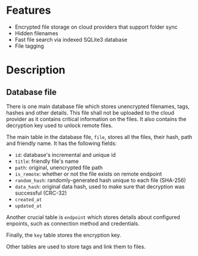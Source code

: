 # Features

- Encrypted file storage on cloud providers that support folder sync
- Hidden filenames
- Fast file search via indexed SQLite3 database
- File tagging

# Description

## Database file

There is one main database file which stores unencrypted filenames, tags, hashes and other details. This file shall not be uploaded to the cloud provider as it contains critical information on the files. It also contains the decryption key used to unlock remote files.

The main table in the database file, `file`, stores all the files, their hash, path and friendly name.
It has the following fields:
- `id`: database's incremental and unique id
- `title`: friendly file's name
- `path`: original, unencrypted file path
- `is_remote`: whether or not the file exists on remote endpoint
- `random_hash`: randomly-generated hash unique to each file (SHA-256)
- `data_hash`: original data hash, used to make sure that decryption was successful (CRC-32)
- `created_at`
- `updated_at`

Another crucial table is `endpoint` which stores details about configured enpoints, such as connection method and credentials.

Finally, the `key` table stores the encryption key.

Other tables are used to store tags and link them to files.

